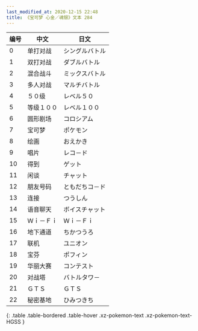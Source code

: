 ```yaml
---
last_modified_at: 2020-12-15 22:48
title: 《宝可梦 心金／魂银》文本 284
---
```

| 编号 | 中文 | 日文 |
| ---- | ---- | ---- |
| 0 | 单打对战 | シングルバトル |
| 1 | 双打对战 | ダブルバトル |
| 2 | 混合战斗 | ミックスバトル |
| 3 | 多人对战 | マルチバトル |
| 4 | ５０级 | レベル５０ |
| 5 | 等级１００ | レベル１００ |
| 6 | 圆形剧场 | コロシアム |
| 7 | 宝可梦 | ポケモン |
| 8 | 绘画 | おえかき |
| 9 | 唱片 | レコ－ド |
| 10 | 得到 | ゲット |
| 11 | 闲谈 | チャット |
| 12 | 朋友号码 | ともだちコ－ド |
| 13 | 连接 | つうしん |
| 14 | 语音聊天 | ボイスチャット |
| 15 | Ｗｉ－Ｆｉ | Ｗｉ－Ｆｉ |
| 16 | 地下通道 | ちかつうろ |
| 17 | 联机 | ユニオン |
| 18 | 宝芬 | ポフィン |
| 19 | 华丽大赛 | コンテスト |
| 20 | 对战塔 | バトルタワ－ |
| 21 | ＧＴＳ | ＧＴＳ |
| 22 | 秘密基地 | ひみつきち |
{: .table .table-bordered .table-hover .xz-pokemon-text .xz-pokemon-text-HGSS }